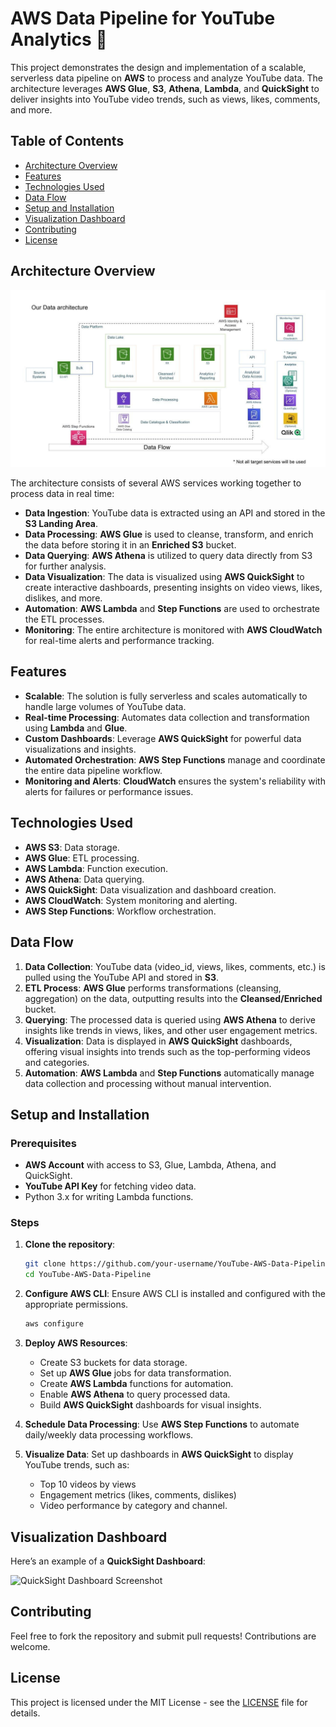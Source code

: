 # AWS Data Pipeline for YouTube Analytics 🚀

This project demonstrates the design and implementation of a scalable, serverless data pipeline on **AWS** to process and analyze YouTube data. The architecture leverages **AWS Glue**, **S3**, **Athena**, **Lambda**, and **QuickSight** to deliver insights into YouTube video trends, such as views, likes, comments, and more.

## Table of Contents
- [Architecture Overview](#architecture-overview)
- [Features](#features)
- [Technologies Used](#technologies-used)
- [Data Flow](#data-flow)
- [Setup and Installation](#setup-and-installation)
- [Visualization Dashboard](#visualization-dashboard)
- [Contributing](#contributing)
- [License](#license)

## Architecture Overview

<img src="Architecture.jpeg">


The architecture consists of several AWS services working together to process data in real time:

- **Data Ingestion**: YouTube data is extracted using an API and stored in the **S3 Landing Area**.
- **Data Processing**: **AWS Glue** is used to cleanse, transform, and enrich the data before storing it in an **Enriched S3** bucket.
- **Data Querying**: **AWS Athena** is utilized to query data directly from S3 for further analysis.
- **Data Visualization**: The data is visualized using **AWS QuickSight** to create interactive dashboards, presenting insights on video views, likes, dislikes, and more.
- **Automation**: **AWS Lambda** and **Step Functions** are used to orchestrate the ETL processes.
- **Monitoring**: The entire architecture is monitored with **AWS CloudWatch** for real-time alerts and performance tracking.

## Features

- **Scalable**: The solution is fully serverless and scales automatically to handle large volumes of YouTube data.
- **Real-time Processing**: Automates data collection and transformation using **Lambda** and **Glue**.
- **Custom Dashboards**: Leverage **AWS QuickSight** for powerful data visualizations and insights.
- **Automated Orchestration**: **AWS Step Functions** manage and coordinate the entire data pipeline workflow.
- **Monitoring and Alerts**: **CloudWatch** ensures the system's reliability with alerts for failures or performance issues.

## Technologies Used

- **AWS S3**: Data storage.
- **AWS Glue**: ETL processing.
- **AWS Lambda**: Function execution.
- **AWS Athena**: Data querying.
- **AWS QuickSight**: Data visualization and dashboard creation.
- **AWS CloudWatch**: System monitoring and alerting.
- **AWS Step Functions**: Workflow orchestration.

## Data Flow

1. **Data Collection**: YouTube data (video_id, views, likes, comments, etc.) is pulled using the YouTube API and stored in **S3**.
2. **ETL Process**: **AWS Glue** performs transformations (cleansing, aggregation) on the data, outputting results into the **Cleansed/Enriched** bucket.
3. **Querying**: The processed data is queried using **AWS Athena** to derive insights like trends in views, likes, and other user engagement metrics.
4. **Visualization**: Data is displayed in **AWS QuickSight** dashboards, offering visual insights into trends such as the top-performing videos and categories.
5. **Automation**: **AWS Lambda** and **Step Functions** automatically manage data collection and processing without manual intervention.

## Setup and Installation

### Prerequisites
- **AWS Account** with access to S3, Glue, Lambda, Athena, and QuickSight.
- **YouTube API Key** for fetching video data.
- Python 3.x for writing Lambda functions.

### Steps

1. **Clone the repository**:
    ```bash
    git clone https://github.com/your-username/YouTube-AWS-Data-Pipeline.git
    cd YouTube-AWS-Data-Pipeline
    ```

2. **Configure AWS CLI**:
    Ensure AWS CLI is installed and configured with the appropriate permissions.

    ```bash
    aws configure
    ```

3. **Deploy AWS Resources**:
   - Create S3 buckets for data storage.
   - Set up **AWS Glue** jobs for data transformation.
   - Create **AWS Lambda** functions for automation.
   - Enable **AWS Athena** to query processed data.
   - Build **AWS QuickSight** dashboards for visual insights.

4. **Schedule Data Processing**:
   Use **AWS Step Functions** to automate daily/weekly data processing workflows.

5. **Visualize Data**:
   Set up dashboards in **AWS QuickSight** to display YouTube trends, such as:
   - Top 10 videos by views
   - Engagement metrics (likes, comments, dislikes)
   - Video performance by category and channel.

## Visualization Dashboard

Here’s an example of a **QuickSight Dashboard**:

![QuickSight Dashboard Screenshot](link-to-dashboard-image)

## Contributing

Feel free to fork the repository and submit pull requests! Contributions are welcome.

## License

This project is licensed under the MIT License - see the [LICENSE](LICENSE) file for details.
